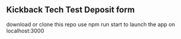 ## Kickback Tech Test Deposit form

download or clone this repo
use npm run start to launch the app on localhost:3000
